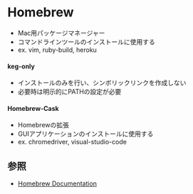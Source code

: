 # Homebrew
- Mac用パッケージマネージャー
- コマンドラインツールのインストールに使用する
- ex. vim, ruby-build, heroku

#### keg-only
- インストールのみを行い、シンボリックリンクを作成しない
- 必要時は明示的にPATHの設定が必要

#### Homebrew-Cask
- Homebrewの拡張
- GUIアプリケーションのインストールに使用する
- ex. chromedriver, visual-studio-code

## 参照
- [Homebrew Documentation](https://docs.brew.sh/)
